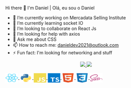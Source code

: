 Hi there 👋 I'm Daniel | Olá, eu sou o Daniel

- 🔭 I’m currently working on Mercadata Selling Institute
- 🌱 I’m currently learning socket IO
- 👯 I’m looking to collaborate on React Js
- 🤔 I’m looking for help with axios
- 💬 Ask me about CSS
- 📫 How to reach me: danieldev2021@outlook.com
- ⚡ Fun fact: I'm looking for networking and stuff

<div align="center">
  <a href="https://github.com/projectgithubrepository">
  <img height="180em" src="https://github-readme-stats.vercel.app/api?username=projectgithubrepository&show_icons=true&theme=dracula&include_all_commits=true&count_private=true"/>
  <img height="180em" src="https://github-readme-stats.vercel.app/api/top-langs/?username=projectgithubrepository&layout=compact&langs_count=7&theme=dracula"/>
</div>


<div style="display: inline_block"><br>
  <img align="center" alt="React" height="30" width="40" src="https://raw.githubusercontent.com/devicons/devicon/master/icons/react/react-original.svg">
  <img align="center" alt="Python" height="30" width="40" src="https://raw.githubusercontent.com/devicons/devicon/master/icons/python/python-original.svg">
  <img align="center" alt="Js" height="30" width="40" src="https://raw.githubusercontent.com/devicons/devicon/master/icons/javascript/javascript-plain.svg">
  <img align="center" alt="Ts" height="30" width="40" src="https://raw.githubusercontent.com/devicons/devicon/master/icons/typescript/typescript-plain.svg">
  <img align="center" alt="HTML" height="30" width="40" src="https://raw.githubusercontent.com/devicons/devicon/master/icons/html5/html5-original.svg">
  <img align="center" alt="CSS" height="30" width="40" src="https://raw.githubusercontent.com/devicons/devicon/master/icons/css3/css3-original.svg">
  <img align="center" alt="SASS" height="30" width="40" src="https://raw.githubusercontent.com/devicons/devicon/master/icons/sass/sass-original.svg">
</div>

